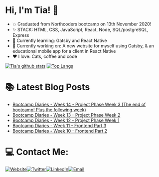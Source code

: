 # Hi, I'm Tia! 👋

+ :boom: Graduated from Northcoders bootcamp on 13th November 2020!
+ :sparkles: STACK: HTML, CSS, JavaScript, React,  Node, SQL/postgreSQL, Express
+ :seedling: Currently learning: Gatsby and React Native
+ :speech_balloon: Currently working on: A new website for myself using Gatsby, & an educational mobile app for a client in React Native
+ :heart: I love: Cats, coffee and code


[![Tia's github stats](https://github-readme-stats.vercel.app/api?username=tiaeastwood&theme=synthwave)](https://github.com/tiaeastwood/github-readme-stats )
[![Top Langs](https://github-readme-stats.vercel.app/api/top-langs/?username=tiaeastwood&layout=compact&theme=synthwave&card_width=447&langs_count=10)](https://github.com/tiaeastwood/github-readme-stats)



# 📚 Latest Blog Posts
<!-- BLOG-POST-LIST:START -->
- [Bootcamp Diaries - Week 14 - Project Phase Week 3 (The end of bootcamp! Plus the following week)](https://tiaeastwood.com/blog/bootcamp-week-14-and-beyond/)
- [Bootcamp Diaries - Week 13 - Project Phase Week 2](https://tiaeastwood.com/blog/bootcamp-week-13-project-phase-development-week-1/)
- [Bootcamp Diaries - Week 12 - Project Phase Week 1](https://tiaeastwood.com/blog/bootcamp-week-12-project-planning/)
- [Bootcamp Diaries - Week 11 - Frontend Part 3](https://tiaeastwood.com/blog/bootcamp-week-11-frontend-part3/)
- [Bootcamp Diaries - Week 10 - Frontend Part 2](https://tiaeastwood.com/blog/bootcamp-diaries-week-10-frontend-part-2/)
<!-- BLOG-POST-LIST:END -->

# 💻 Contact Me:
[![Website](https://img.icons8.com/nolan/64/domain.png)](https://tiaeastwood.com)[![Twitter](https://img.icons8.com/nolan/64/twitter-squared.png)](https://twitter.com/TiaEastwood)[![LinkedIn](https://img.icons8.com/nolan/64/linkedin.png)](https://www.linkedin.com/in/tiaeastwood/)[![Email](https://img.icons8.com/nolan/64/email.png)](mailto:tia@tiaeastwood.com)
